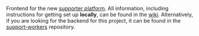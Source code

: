 Frontend for the new [supporter platform](https://support.theguardian.com/). All information, including instructions for getting set up **locally**, can be found in the [wiki](https://github.com/guardian/support-frontend/wiki). Alternatively, if you are looking for the backend for this project, it can be found in the [support-workers](https://github.com/guardian/support-workers) repository.

